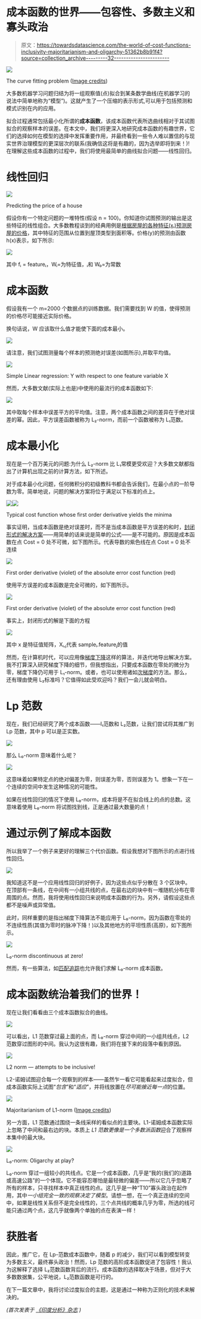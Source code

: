 # 成本函数的世界——包容性、多数主义和寡头政治

> 原文：<https://towardsdatascience.com/the-world-of-cost-functions-inclusivity-majoritarianism-and-oligarchy-51362b8b91f4?source=collection_archive---------32----------------------->

![](img/0a7354cd7cdc104e9026a7ce8c4dbe6e.png)

The curve fitting problem ([Image credits](https://commons.wikimedia.org/wiki/File:Curve_fitting.svg))

大多数机器学习问题归结为将一组观察值(点)拟合到某条数学曲线(在机器学习的说法中简单地称为“模型”)。这就产生了一个压缩的表示形式,可以用于包括预测和模式识别在内的应用。

拟合过程通常包括最小化所谓的**成本函数**，该成本函数代表所选曲线相对于其试图拟合的观察样本的误差。在本文中，我们将更深入地研究成本函数的有趣世界，它们的选择如何在模型的选择中发挥重要作用，并最终看到一些令人难以置信的与现实世界治理模型的更深层次的联系(我确信这将是有趣的，因为选举即将到来！)!在理解这些成本函数的过程中，我们将使用最简单的曲线拟合问题——线性回归。

# 线性回归

![](img/9bf4ef2615dcc8d39d21c4df5b5c4266.png)

Predicting the price of a house

假设你有一个特定问题的一堆特性(假设 n = 100)。你知道你试图预测的输出是这些特征的线性组合。大多数教程谈到的经典用例是[根据房屋的各种特征(xᵢ)预测房屋的价格](https://www.kaggle.com/alphaepsilon/housing-prices-dataset#test.csv)，其中特征的范围从位置到屋顶类型到面积等。价格(y)的预测由函数 h(x)表示，如下所示:

![](img/b1794a223e300b846beed958c9e865d1.png)

其中 fᵢ = featureᵢ，Wᵢ=为特征值，ᵢ和 W₀=为常数

# 成本函数

假设我有一个 m=2000 个数据点的训练数据。我们需要找到 W 的值，使得预测的价格尽可能接近实际价格。

换句话说，W 应该取什么值才能使下面的成本最小。

![](img/fda339d884f6d0ddc5ca7f5ae7e7e8a5.png)

请注意，我们试图测量每个样本的预测绝对误差(如图所示),并取平均值。

![](img/b4041cb155e64df1af33ab6387c6eed3.png)

Simple Linear regression: Y with respect to one feature variable X

然而，大多数文献(实际上也是)中使用的最流行的成本函数如下:

![](img/41d2fd6e3392fa8f0b0dd294f7f079e8.png)

其中取每个样本中误差平方的平均值。注意，两个成本函数之间的差异在于绝对误差的幂。因此，平方误差函数被称为 L₂-norm，而前一个函数被称为 L₁范数。

# 成本最小化

现在是一个百万美元的问题:为什么 L₂-norm 比 L₁常模更受欢迎？大多数文献都指出了计算机出现之前的计算方法，如下所述。

对于成本最小化问题，任何微积分的初级教科书都会告诉我们，在最小点的一阶导数为零。简单地说，问题的解决方案将位于满足以下标准的点上。

![](img/5871e77d27124b0b2796ca87d6d1bbdf.png)![](img/e932972a061eedc2e0f8cbbceb49fd7a.png)

Typical cost function whose first order derivative yields the minima

事实证明，当成本函数是绝对误差时，而不是当成本函数是平方误差的和时，[封闭形式的解决方案](https://en.wikipedia.org/wiki/Closed-form_expression)——用简单的话来说是简单的公式——是不可能的。原因是成本函数在点 Cost = 0 处不可微，如下图所示。代表导数的紫色线在点 Cost = 0 处不连续

![](img/a444916a9e7a85c84b75d1dd07605494.png)

First order derivative (violet) of the absolute error cost function (red)

使用平方误差的成本函数是完全可微的，如下图所示。

![](img/54d3f9b7859e19ae7277c8a7658938a9.png)

First order derivative (violet) of the absolute error cost function (red)

事实上，封闭形式的解是下面的方程

![](img/373553e312018cd5b50bdae19b1106fd.png)

其中 x 是特征值矩阵，Xᵢ,ⱼ代表 sampleᵢ.featureⱼ的值

然而，在计算机时代，可以应用像[梯度下降](https://www.youtube.com/watch?v=yFPLyDwVifc)这样的算法，并迭代地导出解决方案。我不打算深入研究梯度下降的细节，但我想指出，只要成本函数在零处的微分为零，梯度下降仍可用于 L₁-norm。或者，也可以使用诸如[次梯度](https://en.wikipedia.org/wiki/Subgradient_method)的方法。那么，还有理由使用 L₂标准吗？它值得如此受欢迎吗？我们一会儿就会明白。

# Lp 范数

现在，我们已经研究了两个成本函数——l₁范数和 L₂范数，让我们尝试将其推广到 Lp 范数，其中 p 可以是正实数。

![](img/f86fdee52907888f7a25d418abc63a0f.png)

那么 L₀-norm 意味着什么呢？

![](img/db546b1a298fd986de9eef84facb7471.png)

这意味着如果特定点的绝对偏差为零，则误差为零，否则误差为 1。想象一下在一个连续的空间中发生这种情况的可能性。

如果在线性回归的情况下使用 L₀-norm，成本将是不在拟合线上的点的总数。这意味着使用 L₀-norm 将试图找到线，正是通过最大数量的点！

# 通过示例了解成本函数

所以我举了一个例子来更好的理解三个代价函数。假设我想对下图所示的点进行线性回归。

![](img/9d2e0b01a41ac1b7dd9c6806dc168b42.png)

我知道这不是一个应用线性回归的好例子，因为这些点似乎分散在 3 个区块中。在顶部有一条线，在中间有一小组共线的点，在最右边的块中有一堆随机分布在零周围的点。然而，我将使用线性回归来说明成本函数的行为。另外，请假设这些点都不是噪声或异常值。

此时，同样重要的是指出梯度下降算法不能应用于 L₀-norm，因为函数在零处的不连续性质(其值为零时的脉冲下降！)以及其他地方的平坦性质(高原)，如下图所示。

![](img/a452a9abc7218fdee38ffb88bd359859.png)

L₀-norm discontinuous at zero!

然而，有一些算法，如[匹配追踪](https://en.wikipedia.org/wiki/Matching_pursuit)也允许我们求解 L₀-norm 成本函数。

# 成本函数统治着我们的世界！

现在让我们看看由三个成本函数拟合的曲线。

![](img/d2bdb03e0b84915a20910f71f4d34299.png)

可以看出，L1 范数穿过最上面的点，而 L₀-norm 穿过中间的一小组共线点，L2 范数穿过图形的中间。我认为这很有趣，我们将在接下来的段落中看到原因。

![](img/ae5b0342d15b9455731510b1c984ddb2.png)

L2 norm — attempts to be inclusive!

L2-诺姆试图迎合每一个观察到的样本——虽然乍一看它可能看起来过度拟合，但成本函数实际上试图“*包含*”和“*适应*”，并将线放置在*尽可能接近每一点*的位置。

![](img/b6aca4dfd95bbb4661fcbd29d86d9431.png)

Majoritarianism of L1-norm ([Image credits](https://en.wikipedia.org/wiki/File:Majority_Rules_Logo.jpg))

另一方面，L1 范数通过围绕一条线采样的看似点的主要块。L1-诺姆成本函数实际上忽略了中间和最右边的块。本质上 *L1 范数更像是一个多数派函数*迎合了观察样本集中的最大块。

![](img/9204253fc373204a620274daaf57f6d7.png)

L₀-norm: Oligarchy at play?

L₀-norm 穿过一组较小的共线点。它是一个成本函数，几乎是“我的(我们的)道路或高速公路”的一个体现。它不能容忍哪怕是最轻微的偏差——所以它几乎忽略了所有的样本，只寻找样本中真正线性的点。这几乎是一种“T10”寡头政治在起作用，其中*一小组完全一致的观察决定了模型*。请想一想，在一个真正连续的空间中，如果是线性关系但不是完全线性的，三个点共线的概率几乎为零，所选的线可能只通过两个点，这几乎就像两个单独的点在表演一样！

# 获胜者

因此，推广它，在 Lp-范数成本函数中，随着 p 的减少，我们可以看到模型转变为多数主义，最终寡头政治！然而，Lp 范数的高阶成本函数促进了包容性！我认为这解释了选择 L₂范数函数背后的流行。成本函数的选择取决于场景，但对于大多数数据集，公平地说，L₂范数函数是可行的。

在下一篇文章中，我将讨论过度拟合的主题，这是通过一种称为正则化的技术来解决的。

*(首次发表于* [*《印度分析》杂志*](https://www.analyticsindiamag.com/the-world-of-cost-functions%e2%80%8a-%e2%80%8ainclusivity-majoritarianism-and-oligarchy/) *)*